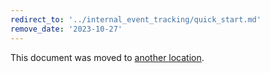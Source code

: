 ```yaml
---
redirect_to: '../internal_event_tracking/quick_start.md'
remove_date: '2023-10-27'
---
```


This document was moved to [another location](../internal_event_tracking/quick_start.md).

<!-- This redirect file can be deleted after <2023-10-27>. -->
<!-- Redirects that point to other docs in the same project expire in three months. -->
<!-- Redirects that point to docs in a different project or site (for example, link is not relative and starts with `https:`) expire in one year. -->
<!-- Before deletion, see: https://docs.gitlab.com/ee/development/documentation/redirects.html -->
